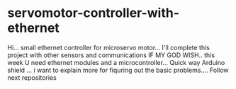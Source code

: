 # servomotor-controller-with-ethernet
Hi... small ethernet controller for microservo motor...
I'll complete this project with other sensors and communications IF MY GOD WISH.. this week
U need ethernet modules and a microcontroller... Quick way Arduino shield ... i want to explain more for fiquring out the basic problems....
Follow next repositories
